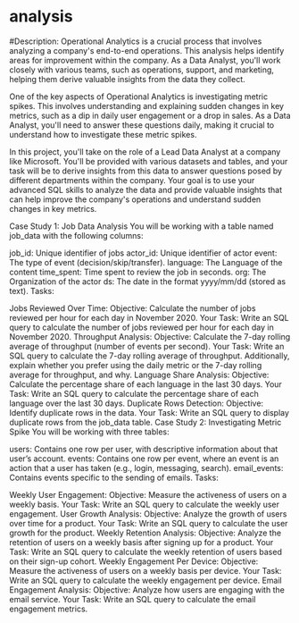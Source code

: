 # analysis

#Description:
Operational Analytics is a crucial process that involves analyzing a company's end-to-end operations. This analysis helps identify areas for improvement within the company. As a Data Analyst, you'll work closely with various teams, such as operations, support, and marketing, helping them derive valuable insights from the data they collect.

One of the key aspects of Operational Analytics is investigating metric spikes. This involves understanding and explaining sudden changes in key metrics, such as a dip in daily user engagement or a drop in sales. As a Data Analyst, you'll need to answer these questions daily, making it crucial to understand how to investigate these metric spikes.

In this project, you'll take on the role of a Lead Data Analyst at a company like Microsoft. You'll be provided with various datasets and tables, and your task will be to derive insights from this data to answer questions posed by different departments within the company. Your goal is to use your advanced SQL skills to analyze the data and provide valuable insights that can help improve the company's operations and understand sudden changes in key metrics.

Case Study 1: Job Data Analysis
You will be working with a table named job_data with the following columns:

job_id: Unique identifier of jobs
actor_id: Unique identifier of actor
event: The type of event (decision/skip/transfer).
language: The Language of the content
time_spent: Time spent to review the job in seconds.
org: The Organization of the actor
ds: The date in the format yyyy/mm/dd (stored as text).
Tasks:

Jobs Reviewed Over Time:
Objective: Calculate the number of jobs reviewed per hour for each day in November 2020.
Your Task: Write an SQL query to calculate the number of jobs reviewed per hour for each day in November 2020.
Throughput Analysis:
Objective: Calculate the 7-day rolling average of throughput (number of events per second).
Your Task: Write an SQL query to calculate the 7-day rolling average of throughput. Additionally, explain whether you prefer using the daily metric or the 7-day rolling average for throughput, and why.
Language Share Analysis:
Objective: Calculate the percentage share of each language in the last 30 days.
Your Task: Write an SQL query to calculate the percentage share of each language over the last 30 days.
Duplicate Rows Detection:
Objective: Identify duplicate rows in the data.
Your Task: Write an SQL query to display duplicate rows from the job_data table.
Case Study 2: Investigating Metric Spike
You will be working with three tables:

users: Contains one row per user, with descriptive information about that user’s account.
events: Contains one row per event, where an event is an action that a user has taken (e.g., login, messaging, search).
email_events: Contains events specific to the sending of emails.
Tasks:

Weekly User Engagement:
Objective: Measure the activeness of users on a weekly basis.
Your Task: Write an SQL query to calculate the weekly user engagement.
User Growth Analysis:
Objective: Analyze the growth of users over time for a product.
Your Task: Write an SQL query to calculate the user growth for the product.
Weekly Retention Analysis:
Objective: Analyze the retention of users on a weekly basis after signing up for a product.
Your Task: Write an SQL query to calculate the weekly retention of users based on their sign-up cohort.
Weekly Engagement Per Device:
Objective: Measure the activeness of users on a weekly basis per device.
Your Task: Write an SQL query to calculate the weekly engagement per device.
Email Engagement Analysis:
Objective: Analyze how users are engaging with the email service.
Your Task: Write an SQL query to calculate the email engagement metrics.
